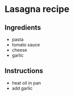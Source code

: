 # Lasagna recipe

## Ingredients
* pasta
* tomato sauce
* cheese
* garlic

## Instructions
* heat oil in pan
* add garlic
